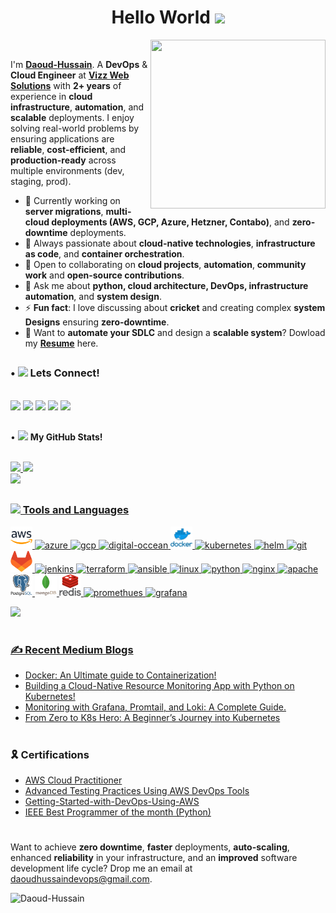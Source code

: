 <!--About myself!-->
<div align="center" >  
<!-- <img  src="Images/cover-photo.png" > </div>  </br> </a> -->
<div align="center" >  
  <h1> Hello World 
 <img src="Images/shake-hand.gif" width="35px"> </h1>
</div>

<div align="left" >
<img align="right"  height="270" width="280" src="Images/coding-boy.gif" > <br>

I'm <a href="https://daoudhussain.netlify.app/" target="_blank"><b>Daoud-Hussain</b></a>. A **DevOps** & **Cloud Engineer** at <a href="https://vizzwebsolutions.com/" target="_blank"><b>Vizz Web Solutions</b></a> with **2+ years** of experience in **cloud infrastructure**, **automation**, and **scalable** deployments. I enjoy solving real-world problems by ensuring applications are **reliable**, **cost-efficient**, and **production-ready** across multiple environments (dev, staging, prod).  

- 🔭 Currently working on **server migrations**, **multi-cloud deployments (AWS, GCP, Azure, Hetzner, Contabo)**, and **zero-downtime** deployments. 
- 🌱 Always passionate about **cloud-native technologies**, **infrastructure as code**, and **container orchestration**. 
- 👯 Open to collaborating on **cloud projects**, **automation**, **community work** and **open-source contributions**. 
- 💬 Ask me about **python, cloud architecture, DevOps, infrastructure automation**, and **system design**.  
- ⚡ **Fun fact**: I love discussing about **cricket** and creating complex **system Designs** ensuring **zero-downtime**.  
- 📄 Want to **automate your SDLC** and design a **scalable system**? Dowload my <a href="https://daoudhussain.netlify.app/Daoud's%20DevOps%20Resume.pdf" target="_blank"><b>Resume</b></a> here.

</div>

##

<!--Social Media Links!-->
<div align="left">
<h3> • <img src="Images/shakehand.gif" width="32">  <b> Lets Connect! </b> </h3> <br>
<a href = "https://www.instagram.com/daoud_huxxain/"><img src="https://img.icons8.com/fluent/48/000000/instagram-new.png"/></a>
<a href = "https://www.linkedin.com/in/daoud-hussain/"><img src="https://img.icons8.com/fluent/48/000000/linkedin.png"/></a>
<a href = "https://daoudhussain.netlify.app/"><img width="45" src="https://user-images.githubusercontent.com/87219816/170118695-dbda0e7b-11b1-4b06-a246-23abb6e08ea4.png"/></a>
<a href = "https://medium.com/@dev.daoudhussain"><img width="50" src="https://img.icons8.com/?size=100&id=GlEHSV1RF10y&format=png&color=000000"/></a>
<a href = "https://wa.me/923483016704"><img width="45" src="https://img.icons8.com/?size=100&id=16713&format=png&color=000000"/></a>



</div>

##


<div align="left">
  
<!--Github stats!-->
  <p> • <img src="Images/github-stats.gif" width="20">  <b>  My GitHub Stats! </b> </p> <br>

<!--[![Daoud's github stats](https://github-readme-stats.vercel.app/api?username=daoud-hussain&count_private=true&title_color=ffffff&icon_color=2234AE&text_color=F0E68C&bg_color=ffffff,000000,130F35&hide_border=true&show_icons=true)](https://github.com/Daoud-Hussain) [![Top Langs](https://github-readme-stats.vercel.app/api/top-langs/?username=daoud-hussain&count_private=true&&title_color=ffffff&icon_color=2234AE&text_color=F0E68C&bg_color=0,000000,130F35&hide_border=true&show_icons=true&layout=compact&langs_count=8)](https://github.com/Daoud-Hussain) !-->

<a href="https://github.com/thatt-server-guy">
  <img height="185em" src="https://github-readme-stats.vercel.app/api?username=thatt-server-guy&title_color=ffffff&icon_color=2234AE&text_color=F0E68C&bg_color=ffffff,000000,130F35&hide_border=true&show_icons=true&include_all_commits=true&count_private=true"/>
  <img height="185em" src="https://github-readme-stats.vercel.app/api/top-langs/?username=thatt-server-guy&layout=compact&langs_count=7&title_color=ffffff&icon_color=2234AE&text_color=F0E68C&bg_color=ffffff,000000,130F35&hide_border=true&show_icons=true"/>
</div>

  <div align="left">
    
<img src="https://readme-typing-svg.herokuapp.com?font=Open+Sans&color=F0E68C&width=500&lines=These+are+my+GitHub+stats..">

</div>

##

<div align="left">
  <!--Used Languages and tools!-->
<h3> <img src = "https://media2.giphy.com/media/QssGEmpkyEOhBCb7e1/giphy.gif?cid=ecf05e47a0n3gi1bfqntqmob8g9aid1oyj2wr3ds3mg700bl&rid=giphy.gif" width = 20px> Tools and Languages </h3>

  <div align="left">

<p align="left">

<img src="https://raw.githubusercontent.com/devicons/devicon/master/icons/amazonwebservices/amazonwebservices-original-wordmark.svg" alt="aws" title="aws" width="35" height="35"/> 
<img src="https://www.vectorlogo.zone/logos/microsoft_azure/microsoft_azure-icon.svg" alt="azure" title="azure" width="35" height="35" />  
<img src="https://www.vectorlogo.zone/logos/google_cloud/google_cloud-icon.svg" alt="gcp" title="gcp" width="35" height="35"/>  
<img src="https://www.vectorlogo.zone/logos/digitalocean/digitalocean-tile.svg" alt="digital-occean" title="digital-occean" width="35" height="35" />  
<img src="https://raw.githubusercontent.com/github/explore/80688e429a7d4ef2fca1e82350fe8e3517d3494d/topics/docker/docker.png" alt="docker" title="docker" width="35" height="35"/> 
<img src="https://www.vectorlogo.zone/logos/kubernetes/kubernetes-icon.svg" alt="kubernetes" title="kubernetes" width="35" height="35"/>  
<img src="https://www.vectorlogo.zone/logos/helmsh/helmsh-icon.svg" alt="helm" title="helm" width="35" height="35" />  
<img src="https://www.vectorlogo.zone/logos/git-scm/git-scm-icon.svg" alt="git" title="git" width="35" height="35"/>  
<img src="https://raw.githubusercontent.com/devicons/devicon/master/icons/gitlab/gitlab-original.svg" alt="gitlab" title="gitlab" width="35" height="35"/>  
<img src="https://www.vectorlogo.zone/logos/jenkins/jenkins-icon.svg" alt="jenkins" title="jenkins" width="35" height="35"/>  
<img src="https://www.vectorlogo.zone/logos/terraformio/terraformio-icon.svg" alt="terraform" title="terraform" width="35" height="35"/>  
<img src="https://www.vectorlogo.zone/logos/ansible/ansible-icon.svg" alt="ansible" title="ansible" width="35" height="35"/>  
<img src="https://www.vectorlogo.zone/logos/linux/linux-icon.svg" alt="linux" title="linux" width="35" height="35"/>  
<img src="https://www.vectorlogo.zone/logos/python/python-icon.svg" alt="python" title="python" width="35" height="35"/>  
<img src="https://www.vectorlogo.zone/logos/nginx/nginx-icon.svg" alt="nginx" title="nginx" width="35" height="35"/>  
<img src="https://www.vectorlogo.zone/logos/apache/apache-icon.svg" alt="apache" title="apache" width="35" height="35"/>  
<img src="https://raw.githubusercontent.com/devicons/devicon/master/icons/postgresql/postgresql-original-wordmark.svg" alt="postgresql" title="postgresql" width="35" height="35"/>  
<img src="https://raw.githubusercontent.com/devicons/devicon/master/icons/mongodb/mongodb-original-wordmark.svg" alt="mongodb" title="mongodb" width="35" height="35"/>  
<img src="https://raw.githubusercontent.com/devicons/devicon/master/icons/redis/redis-original-wordmark.svg" alt="redis" title="redis" width="35" height="35"/>  
<!-- <img alt="Visual Studio Code" title="vs-code" width="35" height="35" src="https://raw.githubusercontent.com/github/explore/80688e429a7d4ef2fca1e82350fe8e3517d3494d/topics/visual-studio-code/visual-studio-code.png" />   -->
<!-- <img src="https://www.vectorlogo.zone/logos/github/github-icon.svg" alt="github" title="github" width="35" height="35"/>   -->
  <img src="https://www.vectorlogo.zone/logos/prometheusio/prometheusio-icon.svg" alt="promethues" title="promethues" width="35" height="35"/>
<!--   <img src="https://www.vectorlogo.zone/logos/graphiteapp/graphiteapp-icon.svg" alt="graphite" title="graphite" width="35" height="35"/>  -->
  <img src="https://www.vectorlogo.zone/logos/grafana/grafana-icon.svg" alt="grafana" title="grafana" width="35" height="35"/>


</p>

<div align="left">

<img src="https://readme-typing-svg.herokuapp.com?font=Open+Sans&color=0969da&width=500&lines=These+are+the+tools+and+technologies+that+I+am+working+with..">

</div>

#

<div align="left">
  
### ✍ Recent Medium Blogs

<!-- MEDIUM-Blogs -->
- [Docker: An Ultimate guide to Containerization!](https://medium.com/@dev.daoudhussain/docker-an-ultimate-guide-to-containerization-4f9b7cc66b4f)
- [Building a Cloud-Native Resource Monitoring App with Python on Kubernetes!](https://medium.com/@dev.daoudhussain/building-a-cloud-native-resource-monitoring-app-with-python-on-kubernetes-bcf3ce3bf1cd)
- [Monitoring with Grafana, Promtail, and Loki: A Complete Guide.](https://medium.com/@dev.daoudhussain/monitoring-with-grafana-promtail-and-loki-a-complete-guide-7a3284ca6fdc)
- [From Zero to K8s Hero: A Beginner’s Journey into Kubernetes](https://medium.com/@dev.daoudhussain/from-zero-to-k8s-hero-a-beginners-journey-into-kubernetes-035b65c4c8f7)

</div>

# 


<div align="left">
  
### 🎗 Certifications

<!-- Certifications -->
- [AWS Cloud Practitioner](https://drive.google.com/file/d/17zGyPucuvXKp20daomoBKQctIAKQXjyj/view)
- [Advanced Testing Practices Using AWS DevOps Tools](https://drive.google.com/file/d/15kU_TZbLn5QtW3PWvERmr4lWuuUEb2fU/view)
- [Getting-Started-with-DevOps-Using-AWS](https://drive.google.com/file/d/1T5Jf2_VLu1YlvIyiC7jdalP04v2WnxPs/view)
- [IEEE Best Programmer of the month (Python)](https://drive.google.com/file/d/1Wv2Yf75C7GCJmbAprGYp_CdtGbsrc7ZJ/view?usp=sharing)


#

Want to achieve **zero downtime**, **faster** deployments, **auto-scaling**, enhanced **reliability** in your infrastructure, and an **improved** software development life cycle? Drop me an email at <a href="mailto:daoudhussaindevops@gmail.com">daoudhussaindevops@gmail.com</a>. 
<!--Profile view counter API!-->
<p align="left"> <img src="https://komarev.com/ghpvc/?username=thatt-server-guy&label=Profile%20views&color=0e75b6&style=flat" alt="Daoud-Hussain" /> </p>
<!-- <img src="https://readme-typing-svg.herokuapp.com?font=Open+Sans&color=0e75b6&width=500&lines=Drop+a+text+to+hire+for+any+project...">     -->
</div>
